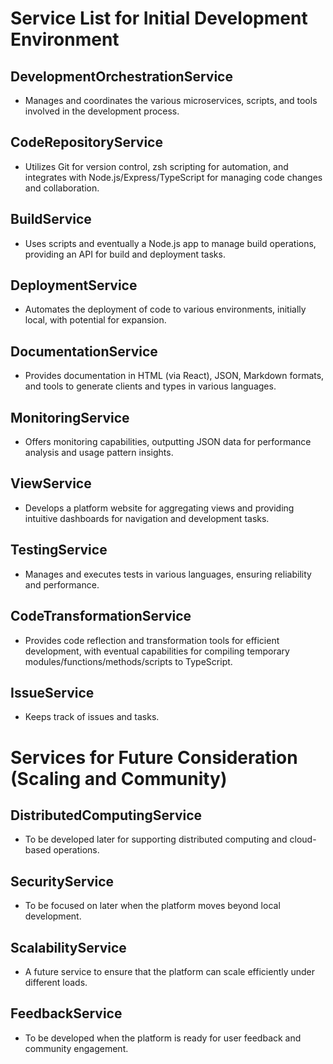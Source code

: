 # Service List for Initial Development Environment

## DevelopmentOrchestrationService
-  Manages and coordinates the various microservices, scripts, and tools involved in the development process.
## CodeRepositoryService
-  Utilizes Git for version control, zsh scripting for automation, and integrates with Node.js/Express/TypeScript for managing code changes and collaboration.
## BuildService
-  Uses scripts and eventually a Node.js app to manage build operations, providing an API for build and deployment tasks.
## DeploymentService
-  Automates the deployment of code to various environments, initially local, with potential for expansion.
## DocumentationService
-  Provides documentation in HTML (via React), JSON, Markdown formats, and tools to generate clients and types in various languages.
## MonitoringService
-  Offers monitoring capabilities, outputting JSON data for performance analysis and usage pattern insights.
## ViewService
-  Develops a platform website for aggregating views and providing intuitive dashboards for navigation and development tasks.
## TestingService
-  Manages and executes tests in various languages, ensuring reliability and performance.
## CodeTransformationService
-  Provides code reflection and transformation tools for efficient development, with eventual capabilities for compiling temporary modules/functions/methods/scripts to TypeScript.
## IssueService
- Keeps track of issues and tasks.

# Services for Future Consideration (Scaling and Community)

## DistributedComputingService
-  To be developed later for supporting distributed computing and cloud-based operations.
## SecurityService
-  To be focused on later when the platform moves beyond local development.
## ScalabilityService
-  A future service to ensure that the platform can scale efficiently under different loads.
## FeedbackService
-  To be developed when the platform is ready for user feedback and community engagement.
